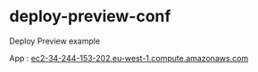 # deploy-preview-conf
Deploy Preview example

App : 
[ec2-34-244-153-202.eu-west-1.compute.amazonaws.com](http://ec2-34-244-153-202.eu-west-1.compute.amazonaws.com)